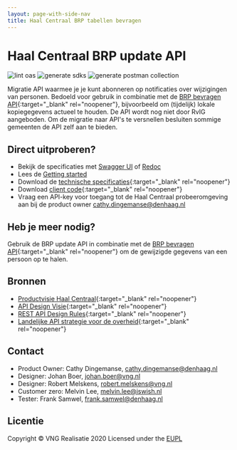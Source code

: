 ```yaml
---
layout: page-with-side-nav
title: Haal Centraal BRP tabellen bevragen
---
```

# Haal Centraal BRP update API
![lint oas](https://github.com/VNG-Realisatie/Haal-Centraal-BRP-Update-API/workflows/lint-oas/badge.svg)
![generate sdks](https://github.com/VNG-Realisatie/Haal-Centraal-BRP-Update-API/workflows/generate-sdks/badge.svg)
![generate postman collection](https://github.com/VNG-Realisatie/Haal-Centraal-BRP-Update-API/workflows/generate-postman-collection/badge.svg)

Migratie API waarmee je je kunt abonneren op notificaties over wijzigingen van personen. Bedoeld voor gebruik in combinatie met de [BRP bevragen API](https://vng-realisatie.github.io/Haal-Centraal-BRP-bevragen){:target="_blank" rel="noopener"}, bijvoorbeeld om (tijdelijk) lokale kopiegegevens actueel te houden.
De API wordt nog niet door RvIG aangeboden. Om de migratie naar API's te versnellen besluiten sommige gemeenten de API zelf aan te bieden.  

## Direct uitproberen?
* Bekijk de specificaties met [Swagger UI](https://vng-realisatie.github.io/Haal-Centraal-BRP-Update-API/swagger-ui) of [Redoc](https://vng-realisatie.github.io/Haal-Centraal-BRP-Update-API/redoc)
* Lees de [Getting started](./getting-started)
* Download de [technische specificaties](https://github.com/VNG-Realisatie/Haal-Centraal-BRP-Update-API/blob/master/specificatie/genereervariant/openapi.yaml){:target="_blank" rel="noopener"}
* Download [client code](https://github.com/VNG-Realisatie/Haal-Centraal-BRP-Update-API/tree/master/code){:target="_blank" rel="noopener"}
* Vraag een API-key voor toegang tot de Haal Centraal probeeromgeving aan bij de product owner [cathy.dingemanse@denhaag.nl](mailto:cathy.dingemanse@denhaag.nl)

## Heb je meer nodig? 
Gebruik de BRP update API in combinatie met de [BRP bevragen API](https://vng-realisatie.github.io/Haal-Centraal-BRP-bevragen){:target="_blank" rel="noopener"} om de gewijzigde gegevens van een persoon op te halen.

## Bronnen

* [Productvisie Haal Centraal](https://vng-realisatie.github.io/Haal-Centraal){:target="_blank" rel="noopener"}
* [API Design Visie](https://github.com/Geonovum/KP-APIs/tree/master/Werkgroep%20Design%20Visie){:target="_blank" rel="noopener"}
* [REST API Design Rules](https://docs.geostandaarden.nl/api/API-Designrules/){:target="_blank" rel="noopener"}
* [Landelijke API strategie voor de overheid](https://geonovum.github.io/KP-APIs/){:target="_blank" rel="noopener"}

## Contact

* Product Owner: Cathy Dingemanse, [cathy.dingemanse@denhaag.nl](mailto:cathy.dingemanse@denhaag.nl)
* Designer: Johan Boer, [johan.boer@vng.nl](mailto:johan.boer@vng.nl)
* Designer: Robert Melskens, [robert.melskens@vng.nl](mailto:robert.melskens@vng.nl)
* Customer zero: Melvin Lee, [melvin.lee@iswish.nl](mailto:melvin.lee@iswish.nl)
* Tester: Frank Samwel, [frank.samwel@denhaag.nl](mailto:frank.samwel@denhaag.nl)

## Licentie
Copyright &copy; VNG Realisatie 2020
Licensed under the [EUPL](https://github.com/VNG-Realisatie/Haal-Centraal-BRP-Update-API/blob/master/LICENCE.md)
